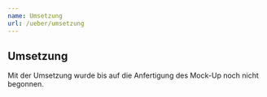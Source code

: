 ```yaml
---
name: Umsetzung
url: /ueber/umsetzung
---
```

## Umsetzung

Mit der Umsetzung wurde bis auf die Anfertigung des Mock-Up noch nicht begonnen.

